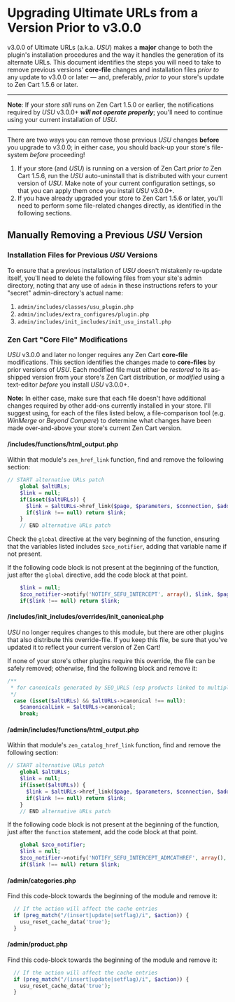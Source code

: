# Upgrading Ultimate URLs from a Version Prior to v3.0.0

v3.0.0 of Ultimate URLs (a.k.a. _USU_) makes a **major** change to both the plugin's installation procedures and the way it handles the generation of its alternate URLs.  This document identifies the steps you will need to take to remove previous versions' **core-file** changes and installation files _prior to_ any update to v3.0.0 or later &mdash; and, preferably, _prior to_ your store's update to Zen Cart 1.5.6 or later.

-----------

**Note**: If your store _still_ runs on Zen Cart 1.5.0 or earlier, the notifications required by _USU_ v3.0.0+ _**will not operate properly**_; you'll need to continue using your current installation of _USU_.

----------

There are two ways you can remove those previous _USU_ changes **before** you upgrade to v3.0.0; in either case, you should back-up your store's file-system _before_ proceeding!


1.  If your store (and _USU_) is running on a version of Zen Cart _prior to_ Zen Cart 1.5.6, run the _USU_ auto-uninstall that is distributed with your current version of _USU_.  Make note of your current configuration settings, so that you can apply them once you install _USU_ v3.0.0+.
2.  If you have already upgraded your store to Zen Cart 1.5.6 or later, you'll need to perform some file-related changes directly, as identified in the following sections.

## Manually Removing a Previous _USU_ Version

### Installation Files for Previous _USU_ Versions

To ensure that a previous installation of _USU_ doesn't mistakenly re-update itself, you'll need to delete the following files from your site's admin directory, noting that any use of `admin` in these instructions refers to your "secret" admin-directory's actual name:

1. `admin/includes/classes/usu_plugin.php`
1. `admin/includes/extra_configures/plugin.php`
1. `admin/includes/init_includes/init_usu_install.php`

### Zen Cart "Core File" Modifications

_USU_ v3.0.0 and later no longer requires any Zen Cart **core-file** modifications.  This section identifies the changes made to **core-files** by prior versions of _USU_.  Each modified file must either be _restored_ to its as-shipped version from your store's Zen Cart distribution, or _modified_ using a text-editor _before_ you install _USU_ v3.0.0+.

**Note:** In either case, make sure that each file doesn't have additional changes required by other add-ons currently installed in your store.  I'll suggest using, for each of the files listed below, a file-comparison tool (e.g. _WinMerge_ or _Beyond Compare_) to determine what changes have been made over-and-above your store's current Zen Cart version.

#### /includes/functions/html_output.php

Within that module's `zen_href_link` function, find and remove the following section:

```php
// START alternative URLs patch
    global $altURLs;
	$link = null;
    if(isset($altURLs)) {
      $link = $altURLs->href_link($page, $parameters, $connection, $add_session_id, $static, $use_dir_ws_catalog);
      if($link !== null) return $link;
    }
    // END alternative URLs patch
```

Check the `global` directive at the very beginning of the function, ensuring that the variables listed includes `$zco_notifier`, adding that variable name if not present.


If the following code block is not present at the beginning of the function, just after the `global` directive, add the code block at that point.

```php
    $link = null;
    $zco_notifier->notify('NOTIFY_SEFU_INTERCEPT', array(), $link, $page, $parameters, $connection, $add_session_id, $static, $use_dir_ws_catalog);
    if($link !== null) return $link;
``` 

#### /includes/init_includes/overrides/init_canonical.php

_USU_ no longer requires changes to this module, but there are other plugins that also distribute this override-file.  If you keep this file, be sure that you've updated it to reflect your current version of Zen Cart!

If none of your store's other plugins require this override, the file can be safely removed; otherwise, find the following block and remove it:

```php
/**
 * for canonicals generated by SEO_URLS (esp products linked to multiple categories):
 */
  case (isset($altURLs) && $altURLs->canonical !== null):
  	$canonicalLink = $altURLs->canonical;
    break;
```

#### /admin/includes/functions/html_output.php

Within that module's `zen_catalog_href_link` function, find and remove the following section:

```php
// START alternative URLs patch
    global $altURLs;
	$link = null;
    if(isset($altURLs)) {
      $link = $altURLs->href_link($page, $parameters, $connection, $add_session_id, $static, $use_dir_ws_catalog);
      if($link !== null) return $link;
    }
    // END alternative URLs patch
```

If the following code block is not present at the beginning of the function, just after the `function` statement, add the code block at that point.

```php
    global $zco_notifier;
    $link = null;
    $zco_notifier->notify('NOTIFY_SEFU_INTERCEPT_ADMCATHREF', array(), $link, $page, $parameters, $connection);
    if($link !== null) return $link;
```

#### /admin/categories.php

Find this code-block towards the beginning of the module and remove it:

```php
  // If the action will affect the cache entries
  if (preg_match("/(insert|update|setflag)/i", $action)) {
    usu_reset_cache_data('true');
  }
```


#### /admin/product.php

Find this code-block towards the beginning of the module and remove it:

```php
  // If the action will affect the cache entries
  if (preg_match("/(insert|update|setflag)/i", $action)) {
    usu_reset_cache_data('true');
  }
```